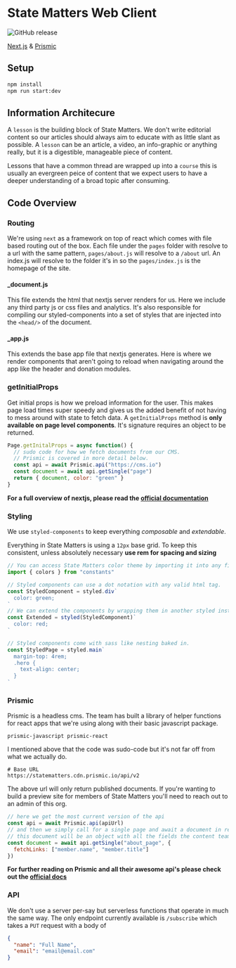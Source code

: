 # State Matters Web Client

![GitHub release](https://img.shields.io/github/release/state-matters/web.svg)

[Next.js](https://nextjs.org) & [Prismic](https://prismic.io/)

## Setup

```bash
npm install
npm run start:dev
```

## Information Architecure

A `lesson` is the building block of State Matters. We don't write editorial content so our articles should always aim to educate with as little slant as possible. A `lesson` can be an article, a video, an info-graphic or anything really, but it is a digestible, manageable piece of content.

Lessons that have a common thread are wrapped up into a `course` this is usually an evergreen peice of content that we expect users to have a deeper understanding of a broad topic after consuming.

## Code Overview

### Routing

We're using `next` as a framework on top of react which comes with file based routing out of the box. Each file under the `pages` folder with resolve to a url with the same pattern, `pages/about.js` will resolve to a `/about` url. An index.js will resolve to the folder it's in so the `pages/index.js` is the homepage of the site.

#### \_document.js

This file extends the html that nextjs server renders for us. Here we include any third party js or css files and analytics. It's also responsible for compiling our styled-components into a set of styles that are injected into the `<head/>` of the document.

#### \_app.js

This extends the base app file that nextjs generates. Here is where we render components that aren't going to reload when navigating around the app like the header and donation modules.

### getInitialProps

Get initial props is how we preload information for the user. This makes page load times super speedy and gives us the added benefit of not having to mess around with state to fetch data. A `getInitialProps` method is **only available on page level components**. It's signature requires an object to be returned.

```javascript
Page.getInitalProps = async function() {
  // sudo code for how we fetch documents from our CMS.
  // Prismic is covered in more detail below.
  const api = await Prismic.api("https://cms.io")
  const document = await api.getSingle("page")
  return { document, color: "green" }
}
```

**For a full overview of nextjs, please read the [official documentation](https://nextjs.org/docs/)**

### Styling

We use `styled-components` to keep everything _composable_ and _extendable_.

Everything in State Matters is using a `12px` base grid. To keep this consistent, unless absolutely necessary **use rem for spacing and sizing**

```javascript
// You can access State Matters color theme by importing it into any file. No relative path needed.
import { colors } from "constants"

// Styled components can use a dot notation with any valid html tag.
const StyledComponent = styled.div`
  color: green;
`
// We can extend the components by wrapping them in another styled instance.
const Extended = styled(StyledComponent)`
  color: red;
`

// Styled components come with sass like nesting baked in.
const StyledPage = styled.main`
  margin-top: 4rem;
  .hero {
    text-align: center;
  }
`
```

### Prismic

Prismic is a headless cms. The team has built a library of helper functions for react apps that we're using along with their basic javascript package.

`prismic-javascript prismic-react`

I mentioned above that the code was sudo-code but it's not far off from what we actually do.

```url
# Base URL
https://statematters.cdn.prismic.io/api/v2
```

The above url will only return published documents. If you're wanting to build a preview site for members of State Matters you'll need to reach out to an admin of this org.

```javascript
// here we get the most current version of the api
const api = await Prismic.api(apiUrl)
// and then we simply call for a single page and await a document in return.
// this document will be an object with all the fields the content team has filled out.
const document = await api.getSingle("about_page", {
  fetchLinks: ["member.name", "member.title"]
})
```

**For further reading on Prismic and all their awesome api's please check out the [official docs](https://prismic.io/docs)**

### API

We don't use a server per-say but serverless functions that operate in much the same way. The only endpoint currently available is `/subscribe` which takes a `PUT` request with a body of

```json
{
  "name": "Full Name",
  "email": "email@email.com"
}
```
